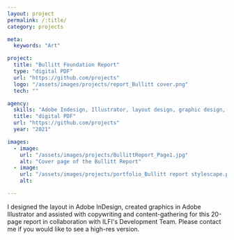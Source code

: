 ```yaml
---
layout: project
permalink: /:title/
category: projects

meta:
  keywords: "Art"

project:
  title: "Bullitt Foundation Report"
  type: "digital PDF"
  url: "https://github.com/projects"
  logo: "/assets/images/projects/report_Bullitt cover.png"
  tech: ""

agency:
  skills: "Adobe Indesign, Illustrator, layout design, graphic design, copywriting"
  title: "digital PDF"
  url: "https://github.com/projects"
  year: "2021"

images:
  - image:
    url: "/assets/images/projects/BullittReport_Page1.jpg"
    alt: "Cover page of the Bullitt Report"
  - image:
    url: "/assets/images/projects/portfolio_Bullitt report stylescape.png"
    alt: 

---
```

<p>I designed the layout in Adobe InDesign, created graphics in Adobe Illustrator and assisted with copywriting and content-gathering for this 20-page report in collaboration with ILFI's Development Team. Please contact me if you would like to see a high-res version.</p>
